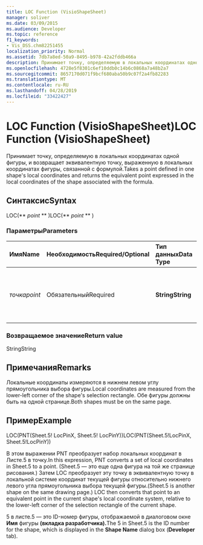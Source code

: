 ```yaml
---
title: LOC Function (VisioShapeSheet)
manager: soliver
ms.date: 03/09/2015
ms.audience: Developer
ms.topic: reference
f1_keywords:
- Vis_DSS.chm82251455
localization_priority: Normal
ms.assetid: 7db7a8ed-50a9-8495-b978-42a2fddb466a
description: Принимает точку, определяемую в локальных координатах одной фигуры, и возвращает эквивалентную точку, выраженную в локальных координатах фигуры, связанной с формулой.
ms.openlocfilehash: 4728e5f8301c6ef10ddb0c14b6c0868a7a48b2a7
ms.sourcegitcommit: 8657170d071f9bcf680aba50b9c07f2a4fb82283
ms.translationtype: MT
ms.contentlocale: ru-RU
ms.lasthandoff: 04/28/2019
ms.locfileid: "33422427"
---
```

# <a name="loc-function-visioshapesheet"></a><span data-ttu-id="80ea2-103">LOC Function (VisioShapeSheet)</span><span class="sxs-lookup"><span data-stu-id="80ea2-103">LOC Function (VisioShapeSheet)</span></span>

<span data-ttu-id="80ea2-104">Принимает точку, определяемую в локальных координатах одной фигуры, и возвращает эквивалентную точку, выраженную в локальных координатах фигуры, связанной с формулой.</span><span class="sxs-lookup"><span data-stu-id="80ea2-104">Takes a point defined in one shape's local coordinates and returns the equivalent point expressed in the local coordinates of the shape associated with the formula.</span></span> 
  
## <a name="syntax"></a><span data-ttu-id="80ea2-105">Синтаксис</span><span class="sxs-lookup"><span data-stu-id="80ea2-105">Syntax</span></span>

<span data-ttu-id="80ea2-106">LOC(\*\* *point* \*\* )</span><span class="sxs-lookup"><span data-stu-id="80ea2-106">LOC(\*\* *point* \*\* )</span></span> 
  
### <a name="parameters"></a><span data-ttu-id="80ea2-107">Параметры</span><span class="sxs-lookup"><span data-stu-id="80ea2-107">Parameters</span></span>

|<span data-ttu-id="80ea2-108">**Имя**</span><span class="sxs-lookup"><span data-stu-id="80ea2-108">**Name**</span></span>|<span data-ttu-id="80ea2-109">**Необходимость**</span><span class="sxs-lookup"><span data-stu-id="80ea2-109">**Required/Optional**</span></span>|<span data-ttu-id="80ea2-110">**Тип данных**</span><span class="sxs-lookup"><span data-stu-id="80ea2-110">**Data Type**</span></span>|<span data-ttu-id="80ea2-111">**Описание**</span><span class="sxs-lookup"><span data-stu-id="80ea2-111">**Description**</span></span>|
|:-----|:-----|:-----|:-----|
| <span data-ttu-id="80ea2-112">_точка_</span><span class="sxs-lookup"><span data-stu-id="80ea2-112">_point_</span></span> <br/> |<span data-ttu-id="80ea2-113">Обязательный</span><span class="sxs-lookup"><span data-stu-id="80ea2-113">Required</span></span>  <br/> |<span data-ttu-id="80ea2-114">**String**</span><span class="sxs-lookup"><span data-stu-id="80ea2-114">**String**</span></span> <br/> | <span data-ttu-id="80ea2-115">Точка, определяемая в локальных координатах одной фигуры.</span><span class="sxs-lookup"><span data-stu-id="80ea2-115">A point defined in one shape's local coordinates.</span></span>  <br/> |
   
### <a name="return-value"></a><span data-ttu-id="80ea2-116">Возвращаемое значение</span><span class="sxs-lookup"><span data-stu-id="80ea2-116">Return value</span></span>

<span data-ttu-id="80ea2-117">String</span><span class="sxs-lookup"><span data-stu-id="80ea2-117">String</span></span>
  
## <a name="remarks"></a><span data-ttu-id="80ea2-118">Примечания</span><span class="sxs-lookup"><span data-stu-id="80ea2-118">Remarks</span></span>

<span data-ttu-id="80ea2-119">Локальные координаты измеряются в нижнем левом углу прямоугольника выбора фигуры.</span><span class="sxs-lookup"><span data-stu-id="80ea2-119">Local coordinates are measured from the lower-left corner of the shape's selection rectangle.</span></span> <span data-ttu-id="80ea2-120">Обе фигуры должны быть на одной странице.</span><span class="sxs-lookup"><span data-stu-id="80ea2-120">Both shapes must be on the same page.</span></span>
  
## <a name="example"></a><span data-ttu-id="80ea2-121">Пример</span><span class="sxs-lookup"><span data-stu-id="80ea2-121">Example</span></span>

<span data-ttu-id="80ea2-122">LOC(PNT(Sheet.5! LocPinX, Sheet.5! LocPinY))</span><span class="sxs-lookup"><span data-stu-id="80ea2-122">LOC(PNT(Sheet.5!LocPinX, Sheet.5!LocPinY))</span></span> 
  
<span data-ttu-id="80ea2-123">В этом выражении PNT преобразует набор локальных координат в Листе.5 в точку.</span><span class="sxs-lookup"><span data-stu-id="80ea2-123">In this expression, PNT converts a set of local coordinates in Sheet.5 to a point.</span></span> <span data-ttu-id="80ea2-124">(Sheet.5 — это еще одна фигура на той же странице рисования.) Затем LOC преобразует эту точку в эквивалентную точку в локальной системе координат текущей фигуры относительно нижнего левого угла прямоугольника выбора текущей фигуры.</span><span class="sxs-lookup"><span data-stu-id="80ea2-124">(Sheet.5 is another shape on the same drawing page.) LOC then converts that point to an equivalent point in the current shape's local coordinate system, relative to the lower-left corner of the selection rectangle of the current shape.</span></span> 
  
<span data-ttu-id="80ea2-125">5 в листе.5 — это ID-номер фигуры, отображаемой в диалоговом окне **Имя** фигуры **(вкладка разработчика).**</span><span class="sxs-lookup"><span data-stu-id="80ea2-125">The 5 in Sheet.5 is the ID number for the shape, which is displayed in the **Shape Name** dialog box (**Developer** tab).</span></span> 
  

